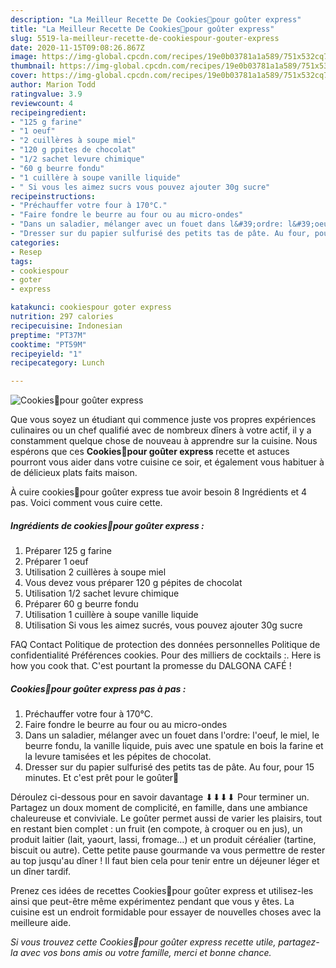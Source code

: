 ```yaml
---
description: "La Meilleur Recette De Cookies🍪pour goûter express"
title: "La Meilleur Recette De Cookies🍪pour goûter express"
slug: 5519-la-meilleur-recette-de-cookiespour-gouter-express
date: 2020-11-15T09:08:26.867Z
image: https://img-global.cpcdn.com/recipes/19e0b03781a1a589/751x532cq70/cookies🍪pour-gouter-express-photo-principale-de-la-recette.jpg
thumbnail: https://img-global.cpcdn.com/recipes/19e0b03781a1a589/751x532cq70/cookies🍪pour-gouter-express-photo-principale-de-la-recette.jpg
cover: https://img-global.cpcdn.com/recipes/19e0b03781a1a589/751x532cq70/cookies🍪pour-gouter-express-photo-principale-de-la-recette.jpg
author: Marion Todd
ratingvalue: 3.9
reviewcount: 4
recipeingredient:
- "125 g farine"
- "1 oeuf"
- "2 cuillères à soupe miel"
- "120 g ppites de chocolat"
- "1/2 sachet levure chimique"
- "60 g beurre fondu"
- "1 cuillère à soupe vanille liquide"
- " Si vous les aimez sucrs vous pouvez ajouter 30g sucre"
recipeinstructions:
- "Préchauffer votre four à 170°C."
- "Faire fondre le beurre au four ou au micro-ondes"
- "Dans un saladier, mélanger avec un fouet dans l&#39;ordre: l&#39;oeuf, le miel, le beurre fondu, la vanille liquide, puis avec une spatule en bois la farine et la levure tamisées et les pépites de chocolat."
- "Dresser sur du papier sulfurisé des petits tas de pâte. Au four, pour 15 minutes. Et c&#39;est prêt pour le goûter🍪"
categories:
- Resep
tags:
- cookiespour
- goter
- express

katakunci: cookiespour goter express 
nutrition: 297 calories
recipecuisine: Indonesian
preptime: "PT37M"
cooktime: "PT59M"
recipeyield: "1"
recipecategory: Lunch

---
```



![Cookies🍪pour goûter express](https://img-global.cpcdn.com/recipes/19e0b03781a1a589/751x532cq70/cookies🍪pour-gouter-express-photo-principale-de-la-recette.jpg)

Que vous soyez un étudiant qui commence juste vos propres expériences culinaires ou un chef qualifié avec de nombreux dîners à votre actif, il y a constamment quelque chose de nouveau à apprendre sur la cuisine. Nous espérons que ces <strong> Cookies🍪pour goûter express </strong> recette et astuces pourront vous aider dans votre cuisine ce soir, et également vous habituer à de délicieux plats faits maison.

<!--inarticleads1-->

À cuire cookies🍪pour goûter express tue avoir besoin 8 Ingrédients et 4 pas. Voici comment vous cuire cette.

##### Ingrédients de cookies🍪pour goûter express :

1. Préparer 125 g farine
1. Préparer 1 oeuf
1. Utilisation 2 cuillères à soupe miel
1. Vous devez vous préparer 120 g pépites de chocolat
1. Utilisation 1/2 sachet levure chimique
1. Préparer 60 g beurre fondu
1. Utilisation 1 cuillère à soupe vanille liquide
1. Utilisation  Si vous les aimez sucrés, vous pouvez ajouter 30g sucre


FAQ Contact Politique de protection des données personnelles Politique de confidentialité Préférences cookies. Pour des milliers de cocktails :. Here is how you cook that. C&#39;est pourtant la promesse du DALGONA CAFÉ ! 

<!--inarticleads2-->

##### Cookies🍪pour goûter express pas à pas :

1. Préchauffer votre four à 170°C.
1. Faire fondre le beurre au four ou au micro-ondes
1. Dans un saladier, mélanger avec un fouet dans l&#39;ordre: l&#39;oeuf, le miel, le beurre fondu, la vanille liquide, puis avec une spatule en bois la farine et la levure tamisées et les pépites de chocolat.
1. Dresser sur du papier sulfurisé des petits tas de pâte. Au four, pour 15 minutes. Et c&#39;est prêt pour le goûter🍪


Déroulez ci-dessous pour en savoir davantage ⬇⬇⬇⬇ Pour terminer un. Partagez un doux moment de complicité, en famille, dans une ambiance chaleureuse et conviviale. Le goûter permet aussi de varier les plaisirs, tout en restant bien complet : un fruit (en compote, à croquer ou en jus), un produit laitier (lait, yaourt, lassi, fromage…) et un produit céréalier (tartine, biscuit ou autre). Cette petite pause gourmande va vous permettre de rester au top jusqu&#39;au dîner ! Il faut bien cela pour tenir entre un déjeuner léger et un dîner tardif. 

<!--inarticleads1-->

<p>
Prenez ces idées de recettes Cookies🍪pour goûter express et utilisez-les ainsi que peut-être même expérimentez pendant que vous y êtes. La cuisine est un endroit formidable pour essayer de nouvelles choses avec la meilleure aide.
</p>

<p>
<i>Si vous trouvez cette Cookies🍪pour goûter express recette utile, partagez-la avec vos bons amis ou votre famille, merci et bonne chance.</i>
</p>
